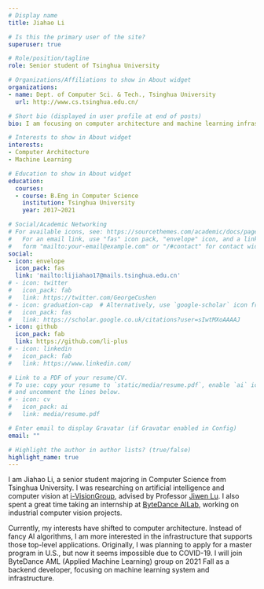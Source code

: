 ```yaml
---
# Display name
title: Jiahao Li

# Is this the primary user of the site?
superuser: true

# Role/position/tagline
role: Senior student of Tsinghua University

# Organizations/Affiliations to show in About widget
organizations:
- name: Dept. of Computer Sci. & Tech., Tsinghua University
  url: http://www.cs.tsinghua.edu.cn/

# Short bio (displayed in user profile at end of posts)
bio: I am focusing on computer architecture and machine learning infrastructure.

# Interests to show in About widget
interests:
- Computer Architecture
- Machine Learning

# Education to show in About widget
education:
  courses:
  - course: B.Eng in Computer Science
    institution: Tsinghua University
    year: 2017~2021

# Social/Academic Networking
# For available icons, see: https://sourcethemes.com/academic/docs/page-builder/#icons
#   For an email link, use "fas" icon pack, "envelope" icon, and a link in the
#   form "mailto:your-email@example.com" or "/#contact" for contact widget.
social:
- icon: envelope
  icon_pack: fas
  link: 'mailto:lijiahao17@mails.tsinghua.edu.cn'
# - icon: twitter
#   icon_pack: fab
#   link: https://twitter.com/GeorgeCushen
# - icon: graduation-cap  # Alternatively, use `google-scholar` icon from `ai` icon pack
#   icon_pack: fas
#   link: https://scholar.google.co.uk/citations?user=sIwtMXoAAAAJ
- icon: github
  icon_pack: fab
  link: https://github.com/li-plus
# - icon: linkedin
#   icon_pack: fab
#   link: https://www.linkedin.com/

# Link to a PDF of your resume/CV.
# To use: copy your resume to `static/media/resume.pdf`, enable `ai` icons in `params.toml`, 
# and uncomment the lines below.
# - icon: cv
#   icon_pack: ai
#   link: media/resume.pdf

# Enter email to display Gravatar (if Gravatar enabled in Config)
email: ""

# Highlight the author in author lists? (true/false)
highlight_name: true
---
```


I am Jiahao Li, a senior student majoring in Computer Science from Tsinghua University. I was researching on artificial intelligence and computer vision at [i-VisionGroup](http://ivg.au.tsinghua.edu.cn/), advised by Professor [Jiwen Lu](http://ivg.au.tsinghua.edu.cn/Jiwen_Lu/). I also spent a great time taking an internship at [ByteDance AILab](https://ailab.bytedance.com/), working on industrial computer vision projects.

Currently, my interests have shifted to computer architecture. Instead of fancy AI algorithms, I am more interested in the infrastructure that supports those top-level applications. Originally, I was planning to apply for a master program in U.S., but now it seems impossible due to COVID-19. I will join ByteDance AML (Applied Machine Learning) group on 2021 Fall as a backend developer, focusing on machine learning system and infrastructure.
